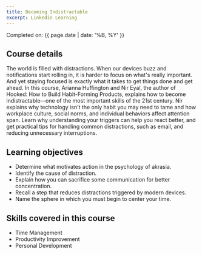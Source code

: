 ```yaml
---
title: Becoming Indistractable
excerpt: Linkedin Learning
---
```

Completed on: {{ page.date | date: '%B, %Y' }}<br>

Course details
----
The world is filled with distractions. When our devices buzz and notifications start rolling in, it is harder to focus on what's really important. And yet staying focused is exactly what it takes to get things done and get ahead. In this course, Arianna Huffington and Nir Eyal, the author of Hooked: How to Build Habit-Forming Products, explains how to become indistractable—one of the most important skills of the 21st century. Nir explains why technology isn't the only habit you may need to tame and how workplace culture, social norms, and individual behaviors affect attention span. Learn why understanding your triggers can help you react better, and get practical tips for handling common distractions, such as email, and reducing unnecessary interruptions.

Learning objectives
----
- Determine what motivates action in the psychology of akrasia.
- Identify the cause of distraction.
- Explain how you can sacrifice some communication for better concentration.
- Recall a step that reduces distractions triggered by modern devices.
- Name the sphere in which you must begin to center your time.

Skills covered in this course
----
- Time Management
- Productivity Improvement
- Personal Development